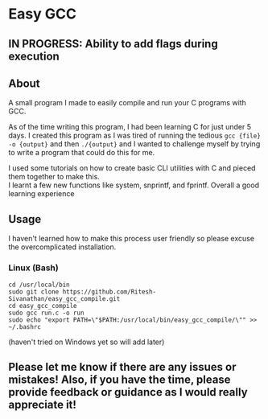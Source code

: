 # Easy GCC

## IN PROGRESS: Ability to add flags during execution

## About
A small program I made to easily compile and run your C programs with GCC. <br>

As of the time writing this program, I had been learning C for just under 5 days. I created this program as I was tired of running the tedious `gcc {file} -o {output}` and then `./{output}` and I wanted to challenge myself by trying to write a program that could do this for me. <br>

I used some tutorials on how to create basic CLI utilities with C and pieced them together to make this. <br>
I learnt a few new functions like system, snprintf, and fprintf. Overall a good learning experience <br>

## Usage

I haven't learned how to make this process user friendly so please excuse the overcomplicated installation.

### Linux (Bash)
`cd /usr/local/bin` <br>
`sudo git clone https://github.com/Ritesh-Sivanathan/easy_gcc_compile.git` <br>
`cd easy_gcc_compile` <br>
`sudo gcc run.c -o run` <br>
`sudo echo "export PATH=\"$PATH:/usr/local/bin/easy_gcc_compile/\"" >> ~/.bashrc` <br>

(haven't tried on Windows yet so will add later)

## Please let me know if there are any issues or mistakes! Also, if you have the time, please provide feedback or guidance as I would really appreciate it!
